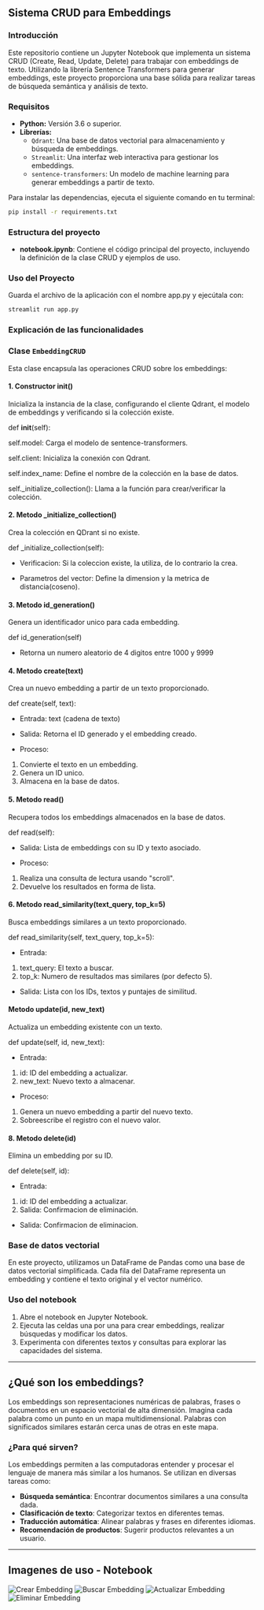 ## Sistema CRUD para Embeddings

### Introducción

Este repositorio contiene un Jupyter Notebook que implementa un sistema CRUD (Create, Read, Update, Delete) para trabajar con embeddings de texto. Utilizando la librería Sentence Transformers para generar embeddings, este proyecto proporciona una base sólida para realizar tareas de búsqueda semántica y análisis de texto.

### Requisitos

* **Python:** Versión 3.6 o superior.
* **Librerías:**
  * `Qdrant`: Una base de datos vectorial para almacenamiento y búsqueda de embeddings.
  * `Streamlit`: Una interfaz web interactiva para gestionar los embeddings.
  * `sentence-transformers`: Un modelo de machine learning para generar embeddings a partir de texto.

Para instalar las dependencias, ejecuta el siguiente comando en tu terminal:

```bash
pip install -r requirements.txt
```

### Estructura del proyecto
* **notebook.ipynb**: Contiene el código principal del proyecto, incluyendo la definición de la clase CRUD y ejemplos de uso.

### Uso del Proyecto

Guarda el archivo de la aplicación con el nombre app.py y ejecútala con:


```bash
streamlit run app.py
```

### Explicación de las funcionalidades

### Clase `EmbeddingCRUD`

Esta clase encapsula las operaciones CRUD sobre los embeddings:

#### 1. Constructor __init__()

Inicializa la instancia de la clase, configurando el cliente Qdrant, el modelo de embeddings y verificando si la colección existe.


def __init__(self):


self.model: Carga el modelo de sentence-transformers.

self.client: Inicializa la conexión con Qdrant.

self.index_name: Define el nombre de la colección en la base de datos.

self._initialize_collection(): Llama a la función para crear/verificar la colección.

#### 2. Metodo _initialize_collection()

Crea la colección en QDrant si no existe.

def _initialize_collection(self):

- Verificacion: Si la coleccion existe, la utiliza, de lo contrario la crea.

- Parametros del vector: Define la dimension y la metrica de distancia(coseno).


#### 3. Metodo id_generation()

Genera un identificador unico para cada embedding.

def id_generation(self)

- Retorna un numero aleatorio de 4 digitos entre 1000 y 9999


#### 4. Metodo create(text)

Crea un nuevo embedding a partir de un texto proporcionado.

def create(self, text):

- Entrada: text (cadena de texto)

- Salida: Retorna el ID generado y el embedding creado.

- Proceso:
 1. Convierte el texto en un embedding.
 2. Genera un ID unico.
 3. Almacena en la base de datos.


#### 5. Metodo read()

Recupera todos los embeddings almacenados en la base de datos.

def read(self):

- Salida: Lista de embeddings con su ID y texto asociado.

- Proceso:
 1. Realiza una consulta de lectura usando "scroll".
 2. Devuelve los resultados en forma de lista.


#### 6. Metodo read_similarity(text_query, top_k=5)

Busca embeddings similares a un texto proporcionado.

def read_similarity(self, text_query, top_k=5):

- Entrada:
 1. text_query: El texto a buscar.
 2. top_k: Numero de resultados mas similares (por defecto 5).

- Salida: Lista con los IDs, textos y puntajes de similitud.


#### Metodo update(id, new_text)

Actualiza un embedding existente con un texto.

def update(self, id, new_text):

- Entrada:
 1. id: ID del embedding a actualizar.
 2. new_text: Nuevo texto a almacenar.

- Proceso:
 1. Genera un nuevo embedding a partir del nuevo texto.
 2. Sobreescribe el registro con el nuevo valor.


#### 8. Metodo delete(id)

Elimina un embedding por su ID.

def delete(self, id):

- Entrada:
 1. id: ID del embedding a actualizar.
 2. Salida: Confirmacion de eliminación.

- Salida: Confirmacion de eliminacion.


### Base de datos vectorial

En este proyecto, utilizamos un DataFrame de Pandas como una base de datos vectorial simplificada. Cada fila del DataFrame representa un embedding y contiene el texto original y el vector numérico.

### Uso del notebook
 1. Abre el notebook en Jupyter Notebook.
 2. Ejecuta las celdas una por una para crear embeddings, realizar búsquedas y modificar los datos.
 3. Experimenta con diferentes textos y consultas para explorar las capacidades del sistema.

 ---

 ## ¿Qué son los embeddings?

 Los embeddings son representaciones numéricas de palabras, frases o documentos en un espacio vectorial de alta dimensión. Imagina cada palabra como un punto en un mapa multidimensional. Palabras con significados similares estarán cerca unas de otras en este mapa.

 ### ¿Para qué sirven?

 Los embeddings permiten a las computadoras entender y procesar el lenguaje de manera más similar a los humanos. Se utilizan en diversas tareas como:

 * **Búsqueda semántica**: Encontrar documentos similares a una consulta dada.
 * **Clasificación de texto**: Categorizar textos en diferentes temas.
 * **Traducción automática**: Alinear palabras y frases en diferentes idiomas.
 * **Recomendación de productos**: Sugerir productos relevantes a un usuario.

 ---

 ## Imagenes de uso - Notebook

 ![Crear Embedding]()
 ![Buscar Embedding]()
 ![Actualizar Embedding]()
 ![Eliminar Embedding]()